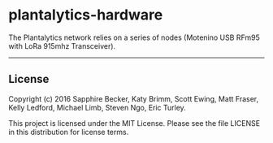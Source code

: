 # plantalytics-hardware

The Plantalytics network relies on a series of nodes (Motenino USB RFm95 with LoRa 915mhz Transceiver).

------------------------------------------------------------------------------------------------
## License

Copyright (c) 2016 Sapphire Becker, Katy Brimm, Scott Ewing, Matt Fraser, Kelly Ledford, Michael Limb, Steven Ngo, Eric Turley.

This project is licensed under the MIT License. Please see the file LICENSE in this distribution for license terms.
